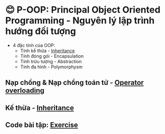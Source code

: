 # 😊 P-OOP: Principal Object Oriented Programming - Nguyên lý lập trình hướng đối tượng
- 4 đặc tính của OOP:
    - Tính kề thừa - [Inheritance](https://github.com/qnhat2004/Subject_at_University/tree/main/OOP/Inheritance)
    - Tính đóng gói - Encapsulation
    - Tính trừu tượng - Abstraction
    - Tính đa hình - Polymorphysm

## Nạp chồng & Nạp chồng toán tử - [Operator overloading](https://github.com/qnhat2004/Subject_at_University/tree/main/OOP/OperatorOverloading)
## Kế thừa - [Inheritance](https://github.com/qnhat2004/Subject_at_University/tree/main/OOP/Inheritance)
## Code bài tập: [Exercise](https://github.com/qnhat2004/Subject_at_University/tree/main/OOP/Exercise)


  
